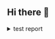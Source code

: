 ## Hi there 👋

<!--
**raja-parikchhit/raja-parikchhit** is a ✨ _special_ ✨ repository because its `README.md` (this file) appears on your GitHub profile.

Here are some ideas to get you started:

- 🔭 I’m currently working on ...
- 🌱 I’m currently learning ...
- 👯 I’m looking to collaborate on ...
- 🤔 I’m looking for help with ...
- 💬 Ask me about ...
- 📫 How to reach me: ...
- 😄 Pronouns: ...
- ⚡ Fun fact: ...
-->
<details>
<summary>test report</summary>
<details open>
      
```mermaid
      %%{init: {"pie": {"textPosition": 0.5}, "themeVariables": {"pieOuterStrokeWidth": "5px"}}}%%
      pie showData
      title backend test coverage
      "passed cases": 10
      "failed cases": 2
```
</details>
<details>

```mermaid
%%{init: {"pie": {"textPosition": 0.5}, "themeVariables": {"pieOuterStrokeWidth": "5px"}}}%%
      pie showData
      title front end test coverage
      "passed cases": 15
      "failed cases" : 5
````
</details>
                
</details>
